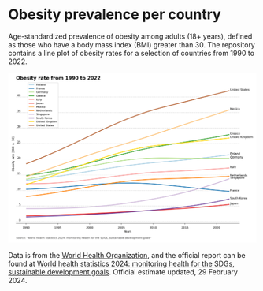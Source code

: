 # Obesity prevalence per country

Age-standardized prevalence of obesity among adults (18+ years), defined as those who have a body mass index (BMI) greater than 30. The repository contains a line plot of obesity rates for a selection of countries from 1990 to 2022.

<img src="plots/obesity_rate_1990_2022.png" alt="Obesity prevalence per country" width="1000">

Data is from the [World Health Organization](https://data.who.int/indicators/i/C6262EC/BEFA58B "https://data.who.int/indicators/i/C6262EC/BEFA58B"), and the official report can be found at [World health statistics 2024: monitoring health for the SDGs, sustainable development goals](https://www.who.int/en/publications/i/item/9789240094703 "https://www.who.int/en/publications/i/item/9789240094703"). Official estimate updated, 29 February 2024.
